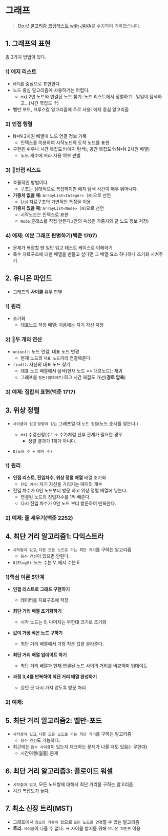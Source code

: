 # 그래프

> [Do it! 알고리즘 코딩테스트 with JAVA](https://inf.run/yax9)를 수강하며 기록했습니다.

## 1. 그래프의 표현

총 3가지 방법이 있다.

### 1) 에지 리스트

- `에지`를 중심으로 표현한다.
- 노드 중심 알고리즘에 사용하기는 어렵다.
  - ex) 2번 노드와 연결된 노드 찾기: 노드 리스트에서 정렬하고.. 일일이 탐색하고...(시간 복잡도 ↑)
- 벨만 포드, 크루스칼 알고리즘에 주로 사용: 에지 중심 알고리즘

### 2) 인접 행렬

- N\*N 2차원 배열에 노드 연결 정보 기록
  - 인덱스를 이용하여 시작노드와 도착 노드를 표현
- 구현은 쉬우나 시간 복잡도↑(에지 탐색), 공간 복잡도↑(N\*N 2차원 배열)
  - 노드 개수에 따라 사용 여부 판별

### 3) **🌟인접 리스트**

- 효율적인 방법이다.
  - 구조는 상대적으로 복잡하지만 에지 탐색 시간이 매우 뛰어나다.
- **가중치 없을 때:** `ArrayList<Integer> [N]`으로 선언
  - List 자료구조의 가변적인 특징을 이용
- **가중치 있을 때:** `ArrayList<Node> [N]`으로 선언
  - 시작노드는 인덱스로 표현
  - `Node` 클래스를 직접 만든다.(안의 속성은 가중치와 끝 노드 정보 저장)

### 4) 예제: 이분 그래프 판별하기(백준 1707)

- 문제가 복잡할 땐 일단 읽고 테스트 케이스로 이해하기
- 특수 자료구조에 대한 배열을 만들고 싶다면 그 배열 요소 하나하나 초기화 시켜주기

## 2. 유니온 파인드

- 그래프의 **사이클** 유무 판별

### 1) 원리

- 초기화
  - 대표노드 저장 배열: 처음에는 자기 자신 저장

### 2) 🌟두 개의 연산

- `union()`: 노드 연결, 대표 노드 변경
  - 현재 노드의 `대표 노드`끼리 연결해준다.
- `find()`: 자신의 대표 노드 찾기
  - 대표 노드 배열에서 탐색(현재 노드 == 대표노드): 재귀
  - 그래프를 `정돈(업데이트)`하고 시간 복잡도 개선(**경로 압축**)

### 3) 예제: 집합의 표현(백준 1717)

## 3. 위상 정렬

- `사이클이 없고` `방향이 있는` 그래프일 때 `노드 정렬`(노드 순서를 찾는다.)

  - ex) 수강신청(수1 → 수2)처럼 선후 관계가 필요한 경우
    - 정렬 결과가 1개가 아니다.

- `O(노드 수 + 에지 수)`

### 1) 원리

- **인접 리스트, 진입차수, 위상 정렬 배열** 배열 초기화
  - `진입 차수`: 자기 자신을 가리키는 에지의 개수
- 진입 차수가 0인 노드부터 방문 하고 위상 정렬 배열에 넣는다.
  - 연결된 노드의 진입차수를 1씩 빼준다.
  - 다시 진입 차수가 0인 노드 부터 방문하여 반복한다.

### 2) 예제: 줄 세우기(백준 2252)

## 4. 최단 거리 알고리즘1: 다익스트라

- `시작점이 있고`, `다른 모든 노드로 가는 최단 거리`를 구하는 알고리즘
  - `음수 간선`이 있으면 안된다.
- `O(ElogV)`: 노드 수는 V, 에지 수는 E

### 1)핵심 이론 5단계

- **인접 리스트로 그래프 구현하기**

  - 데이터를 자료구조에 저장

- **최단 거리 배열 초기화하기**

  - 시작 노드는 0, 나머지는 무한대 크기로 초기화

- **값이 가장 작은 노드 구하기**

  - 최단 거리 배열에서 가장 작은 값을 골라준다.

- **최단 거리 배열 업데이트 하기**

  - 최단 거리 배열과 현재 연결된 노드 사이의 거리를 비교하며 업데이트

- **과정 3,4를 반복하여 최단 거리 배열 완성하기**
  - 갔던 곳 다시 가지 않도록 방문 처리

### 2) 예제:

## 5. 최단 거리 알고리즘2: 벨만-포드

- `시작점이 있고`, `다른 모든 노드로 가는 최단 거리`를 구하는 알고리즘
  - `음수 간선`도 가능하다.
- 최근에는 `음수 사이클`이 있는지 체크하는 문제가 나올 때도 있음(- 무한대)
  - 시간여행(웜홀) 문제

## 6. 최단 거리 알고리즘3: 플로이드 워셜

- `시작점이 없고`, 모든 노드쌍에 대해서 최단 거리를 구하는 알고리즘
- 시간 복잡도가 높다.

## 7. 최소 신장 트리(MST)

- 그래프에서 `최소의 가중치 합`으로 `모든 노드를 연결`할 수 있는 알고리즘
- **트리**: `사이클`이 나올 수 없다. → 사이클 방지를 위해 `유니온 파인드` 이용
